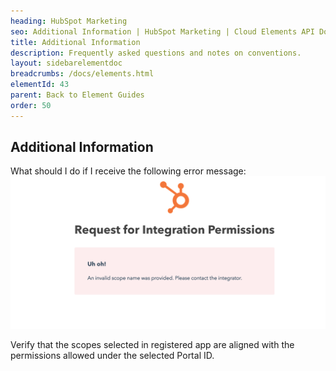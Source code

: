 ```yaml
---
heading: HubSpot Marketing
seo: Additional Information | HubSpot Marketing | Cloud Elements API Docs
title: Additional Information
description: Frequently asked questions and notes on conventions.
layout: sidebarelementdoc
breadcrumbs: /docs/elements.html
elementId: 43
parent: Back to Element Guides
order: 50
---
```


## Additional Information

What should I do if I receive the following error message:
![HubSpot Scope](img/scope.png)

Verify that the scopes selected in registered app are aligned with the permissions allowed under the selected Portal ID.
